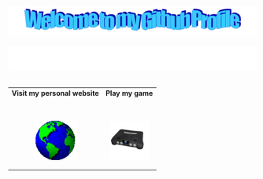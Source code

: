 
<div align="center">
  <img src="welcome.png" style="max-width: 100%;" alt="Welcome to my Github Profile" />
  <br />
  <br />
  <img height="50" alt="My Name is Lee and I like Python" src="introduction.svg" />
  <br />
  <br />
  
</div>

<table width="100%" align="center">
<tr>
<td align="center">
<a>
<strong>Visit my personal website</strong>
<br />
<br />
<br />
<p>
<img alt="Globe" height="80" src="globe1.gif">
</a>
</p>
</td>

<td align="center">
<a>
<strong>Play my game</strong>
<br />
<br />
<br />
<p>
<img alt="64" height="80" src="the64.gif">
</a>
</p>
</td>
</tr>
</table>





<!--
**LeeMelzer/LeeMelzer** is a ✨ _special_ ✨ repository because its `README.md` (this file) appears on your GitHub profile.

Here are some ideas to get you started:

- 🔭 I’m currently working on ...
- 🌱 I’m currently learning ...
- 👯 I’m looking to collaborate on ...
- 🤔 I’m looking for help with ...
- 💬 Ask me about ...
- 📫 How to reach me: ...
- ⚡ Fun fact: ...
-->
